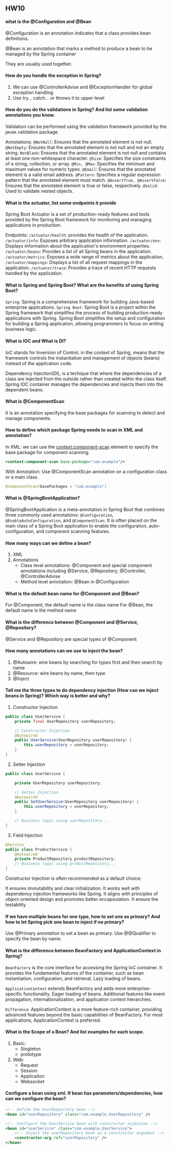## HW10

#### what is the @Configuration and @Bean
@Configuration is an annotation indicates that a class provides bean definitions.

@Bean is an annotation that marks a method to produce a bean to be managed by the Spring container

They are usually used together.

#### How do you handle the exception in Spring?
1. We can use @ControllerAdvise and @ExceptionHandler for global exception handling
2. Use try... catch... or throws it to upper level

#### How do you do the validations in Spring? And list some validation annotaitons you know.
Validation can be performed using the validation framework provided by the javax.validation package. 

Annotations:
`@NotNull`: Ensures that the annotated element is not null.
`@NotEmpty`: Ensures that the annotated element is not null and not an empty string.
`NotBlank`: Ensures that the annotated element is not null and contains at least one non-whitespace character.
`@Size`: Specifies the size constraints of a string, collection, or array.
`@Min, @Max`: Specifies the minimum and maximum values for numeric types.
`@Email`: Ensures that the annotated element is a valid email address.
`@Pattern`: Specifies a regular expression pattern that the annotated element must match.
`@AssertTrue, @AssertFalse`: Ensures that the annotated element is true or false, respectively.
`@Valid`: Used to validate nested objects.

#### What is the actuator, list some endpoints it provide
Spring Boot Actuator is a set of production-ready features and tools provided by the Spring Boot framework for monitoring and managing applications in production. 

Endpoints:
`/actuator/health`: provides the health of the application.
`/actuator/info`: Exposes arbitrary application information.
`/actuator/env`: Displays information about the application's environment properties.
`/actuator/beans`: Provides a list of all Spring beans in the application.
`/actuator/metrics`: Exposes a wide range of metrics about the application.
`/actuator/mappings`: Displays a list of all request mappings in the application.
`/actuator/trace`: Provides a trace of recent HTTP requests handled by the application.

#### What is Spring and Spring Boot? What are the benefits of using Spring Boot?
`Spring`: Spring is a comprehensive framework for building Java-based enterprise applications.
`Spring Boot`: Spring Boot is a project within the Spring framework that simplifies the process of building production-ready applications with Spring.
Spring Boot simplifies the setup and configuration for building a Spring application, allowing programmers to focus on writing business logic.

#### What is IOC and What is DI?
IoC stands for Inversion of Control, in the context of Spring, means that the framework controls the instantiation and management of objects (beans) instead of the application code.

Dependency Injection(DI), is a techique that where the dependencies of a class are injected from the outside rather than created within the class itself. Spring IOC container manages the dependencies and injects them into the dependent beans.

#### What is @ComponentScan
It is an annotation specifying the base packages for scanning to detect and manage components.

#### How to define which package Spring needs to scan in XML and annotation?
In XML: we can use the <context:component-scan> element to specify the base package for component scanning.
```XML
<context:component-scan base-package="com.example"/>
```
With Annotation: Use @ComponentScan annotation on a configuration class or a main class.
```Java
@ComponentScan(basePackages = "com.example")
```

#### What is @SpringBootApplication?
@SpringBootApplication is a meta-annotation in Spring Boot that combines three commonly used annotations: `@Configuration`, `@EnableAutoConfiguration`, and `@ComponentScan`. It is often placed on the main class of a Spring Boot application to enable the configuration, auto-configuration, and component scanning features.

#### How many ways can we define a bean?
1. XML
2. Annotations
   - Class level annotations: @Component and special component annotations including @Service, @Repository, @Controller, @ControllerAdvise
   - Method level annotation: @Bean in @Configuration

#### What is the default bean name for @Component and @Bean?
For @Component, the default name is the class name
For @Bean, the default name is the method name

#### What is the difference between @Component and @Service, @Repository?
@Service and @Repository are special types of @Component

#### How many annotations can we use to inject the bean?
1. @Autowire: wire beans by searching for types first and then search by name
2. @Resource: wire beans by name, then type
3. @Inject

#### Tell me the three types to do dependency injection (How can we inject beans in Spring)? Which way is better and why?
1. Constructor Injection
```Java
public class UserService {
    private final UserRepository userRepository;

    // Constructor Injection
    @Autowired
    public UserService(UserRepository userRepository) {
        this.userRepository = userRepository;
    }
}
```
2. Setter Injection
```Java
public class UserService {

    private UserRepository userRepository;

    // Setter Injection
    @Autowired
    public SetUserService(UserRepository userRepository) {
        this.userRepository = userRepository;
    }

    // Business logic using userRepository...
}
```
3. Field Injection
```Java
@Service
public class ProductService {
    @Autowired
    private ProductRepository productRepository;
    // Business logic using productRepository...
}
```

Constructor injection is often recommended as a default choice:

It ensures immutability and clear initialization.
It works well with dependency injection frameworks like Spring.
It aligns with principles of object-oriented design and promotes better encapsulation.
It ensure the testability

#### If we have multiple beans for one type, how to set one as primary? And how to let Spring pick one bean to inject if no primary?
Use @Primary annotation to set a bean as primary. 
Use @@Qualifier to specify the bean by name.

#### What is the difference between BeanFactory and ApplicationContext in Spring?

`BeanFactory` is the core interface for accessing the Spring IoC container.
It provides the fundamental features of the container, such as bean instantiation, configuration, and retrieval.
Lazy loading of beans.


`ApplicationContext` extends BeanFactory and adds more enterprise-specific functionality.
Eager loading of beans.
Additional features like event propagation, internationalization, and application context hierarchies.


`Difference`:
ApplicationContext is a more feature-rich container, providing advanced features beyond the basic capabilities of BeanFactory. For most applications, ApplicationContext is preferred.

#### What is the Scope of a Bean? And list examples for each scope.
1. Basic:
   - Singleton
   - prototype
2. Web:
   - Request 
   - Session 
   - Applicaiton 
   - Websocket

#### Configure a bean using xml. If bean has parameters/dependencies, how can we configure the bean?
```XML
<!-- Define the UserRepository bean -->
<bean id="userRepository" class="com.example.UserRepository" />

<!-- Configure the UserService bean with constructor injection -->
<bean id="userService" class="com.example.UserService">
    <!-- Inject the userRepository bean as a constructor argument -->
    <constructor-arg ref="userRepository" />
</bean>

```